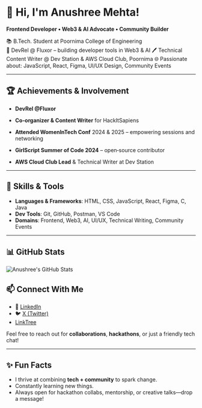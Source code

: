 # 👋 Hi, I'm Anushree Mehta!

**Frontend Developer • Web3 & AI Advocate • Community Builder**

📚 B.Tech. Student at Poornima College of Engineering  
💼 DevRel @ Fluxor – building developer tools in Web3 & AI 
🖊 Technical Content Writer @ Dev Station & AWS Cloud Club, Poornima
🌐 Passionate about: JavaScript, React, Figma, UI/UX Design, Community Events

---



## 🏆 Achievements & Involvement
- **DevRel @Fluxor**  
- **Co‑organizer & Content Writer** for HackItSapiens

- **Attended WomenInTech Conf** 2024 & 2025 – empowering sessions and networking  
- **GirlScript Summer of Code 2024** – open‑source contributor

 
- **AWS Cloud Club Lead** & Technical Writer at Dev Station


---

## 🔧 Skills & Tools

- **Languages & Frameworks**: HTML, CSS, JavaScript, React, Figma, C, Java  
- **Dev Tools**: Git, GitHub, Postman, VS Code  
- **Domains**: Frontend, Web3, AI, UI/UX, Technical Writing, Community Events

---
## 📊 GitHub Stats
![Anushree's GitHub Stats](https://github-readme-stats.vercel.app/api?username=anushreemehta6&show_icons=true&theme=tokyonight)



## 📫 Connect With Me

- 🔗 [LinkedIn](https://www.linkedin.com/in/anushree-mehta-270127270/)  
- 🐦 [X (Twitter)](https://x.com/anushree_0805)
- [LinkTree](https://linktr.ee/Anushree_mehta)

Feel free to reach out for **collaborations**, **hackathons**, or just a friendly tech chat!

---


## ✨ Fun Facts

- I thrive at combining **tech + community** to spark change.  
- Constantly learning new things.
- Always open for hackathon collabs, mentorship, or creative talks—drop a message!

